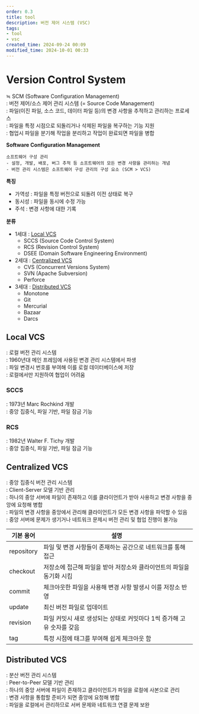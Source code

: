```yaml
---
order: 0.3
title: tool
description: 버전 제어 시스템 (VSC)
tags:
- tool
- vsc
created_time: 2024-09-24 00:09
modified_time: 2024-10-01 00:33
---
```


# Version Control System 
≒ SCM (Software Configuration Management)  
: 버전 제어/소스 제어 관리 시스템 (= Source Code Management)  
: 파일(이진 파일, 소스 코드, 데이터 파일 등)의 변경 사항을 추적하고 관리하는 프로세스  
: 파일을 특정 시점으로 되돌리거나 삭제된 파일을 복구하는 기능 지원  
: 협업시 파일을 분기해 작업을 분리하고 작업이 완료되면 파일을 병합  

**Software Configuration Management**
```
소프트웨어 구성 관리  
- 설정, 개발, 배포, 버그 추적 등 소프트웨어의 모든 변경 사항을 관리하는 개념  
- 버전 관리 시스템은 소프트웨어 구성 관리의 구성 요소 (SCM > VCS)  
```

**특징**  
- 가역성 : 파일을 특정 버전으로 되돌려 이전 상태로 복구
- 동시성 : 파일을 동시에 수정 가능 
- 주석 : 변경 사항에 대한 기록 


**분류**
- 1세대 : [Local VCS](#local-vcs)
  - SCCS (Source Code Control System)
  - RCS (Revision Control System)
  - DSEE (Domain Software Engineering Environment)
- 2세대 : [Centralized VCS](#centralized-vcs)
  - CVS (Concurrent Versions System)
  - SVN (Apache Subversion)
  - Perforce
- 3세대 : [Distributed VCS](#distributed-vcs)
  - Monotone  
  - Git
  - Mercurial
  - Bazaar
  - Darcs



## Local VCS 
: 로컬 버전 관리 시스템  
: 1960년대 메인 프레임에 사용된 변경 관리 시스템에서 파생  
: 파일 변경시 번호를 부여해 이를 로컬 데이터베이스에 저장  
: 로컬에서만 지원하여 협업이 어려움  


### SCCS
: 1973년 Marc Rochkind 개발      
: 중앙 집중식, 파일 기반, 파일 잠금 기능  


### RCS 
: 1982년 Walter F. Tichy 개발       
: 중앙 집중식, 파일 기반, 파일 잠금 기능   



## Centralized VCS
: 중앙 집중식 버전 관리 시스템  
: Client-Server 모델 기반 관리  
: 하나의 중앙 서버에 파일이 존재하고 이를 클라이언트가 받아 사용하고 변경 사항을 중앙에 요청해 병합  
: 파일의 변경 사항을 중앙에서 관리해 클라이언트가 모든 변경 사항을 파악할 수 있음  
: 중앙 서버에 문제가 생기거나 네트워크 문제시 버전 관리 및 협업 진행이 불가능  

기본 용어 | 설명
---|---
repository  | 파일 및 변경 사항들이 존재하는 공간으로 네트워크를 통해 접근  
checkout    | 저장소에 접근해 파일을 받아 저장소와 클라이언트의 파일을 동기화 시킴  
commit      | 체크아웃한 파일을 사용해 변경 사항 발생시 이를 저장소 반영  
update      | 최신 버전 파일로 업데이트
revision    | 파일 커밋시 새로 생성되는 상태로 커밋마다 1씩 증가해 고유 숫자를 갖음   
tag         | 특정 시점에 태그를 부여해 쉽게 체크아웃 함



## Distributed VCS
: 분산 버전 관리 시스템  
: Peer-to-Peer 모델 기반 관리  
: 하나의 중앙 서버에 파일이 존재하고 클라이언트가 파일을 로컬에 사본으로 관리  
: 변경 사항을 통합할 준비가 되면 중앙에 요청해 병합  
: 파일을 로컬에서 관리하므로 서버 문제와 네트워크 연결 문제 보완  